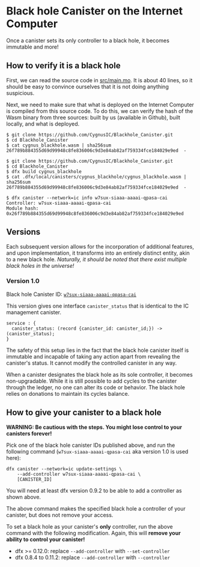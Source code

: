 # Black hole Canister on the Internet Computer

Once a canister sets its only controller to a black hole, it becomes immutable and more!

## How to verify it is a black hole

First, we can read the source code in [src/main.mo](https://github.com/CygnusIC/Blackhole_Canister/blob/main/src/main.mo).
It is about 40 lines, so it should be easy to convince ourselves that it is not doing anything suspicious.

Next, we need to make sure that what is deployed on the Internet Computer is compiled from this source code. To do this, we can verify the hash of the Wasm binary from three sources: built by us (available in Github), built locally, and what is deployed.

```
$ git clone https://github.com/CygnusIC/Blackhole_Canister.git
$ cd Blackhole_Canister
$ cat cygnus_blackhole.wasm | sha256sum
26f789b884355d69d99948c8fe836006c9d3e84ab82af759334fce184029e9ed  -
```

```
$ git clone https://github.com/CygnusIC/Blackhole_Canister.git
$ cd Blackhole_Canister
$ dfx build cygnus_blackhole
$ cat .dfx/local/canisters/cygnus_blackhole/cygnus_blackhole.wasm | sha256sum
26f789b884355d69d99948c8fe836006c9d3e84ab82af759334fce184029e9ed  -
```

```
$ dfx canister --network=ic info w7sux-siaaa-aaaai-qpasa-cai
Controller: w7sux-siaaa-aaaai-qpasa-cai
Module hash: 0x26f789b884355d69d99948c8fe836006c9d3e84ab82af759334fce184029e9ed
```

## Versions

Each subsequent version allows for the incorporation of additional features, and upon implementation, it transforms into an entirely distinct entity, akin to a new black hole.
_Naturally, it should be noted that there exist multiple black holes in the universe!_

### Version 1.0

Black hole Canister ID: [`w7sux-siaaa-aaaai-qpasa-cai`](https://icscan.io/canister/w7sux-siaaa-aaaai-qpasa-cai)

This version gives one interface `canister_status` that is identical to the IC management canister.

```
service : {
  canister_status: (record {canister_id: canister_id;}) -> (canister_status);
}
```

The safety of this setup lies in the fact that the black hole canister itself is immutable and incapable of taking any action apart from revealing the canister's status. It cannot modify the controlled canister in any way.

When a canister designates the black hole as its sole controller, it becomes non-upgradable. While it is still possible to add cycles to the canister through the ledger, no one can alter its code or behavior. The black hole relies on donations to maintain its cycles balance.

## How to give your canister to a black hole

**WARNING: Be cautious with the steps. You might lose control to your canisters forever!**

Pick one of the black hole canister IDs published above, and run the following command (`w7sux-siaaa-aaaai-qpasa-cai` aka version 1.0 is used here):

```
dfx canister --network=ic update-settings \
    --add-controller w7sux-siaaa-aaaai-qpasa-cai \
    [CANISTER_ID]
```

You will need at least dfx version 0.9.2 to be able to add a controller as shown above.

The above command makes the specified black hole a controller of your canister, but does not remove your access.

To set a black hole as your canister's **only** controller, run the above command with the following modification. Again, this will **remove your ability to control your canister!**

- dfx >= 0.12.0: replace `--add-controller` with `--set-controller`
- dfx 0.8.4 to 0.11.2: replace `--add-controller` with `--controller`

[dfx]: https://sdk.dfinity.org/docs/developers-guide/install-upgrade-remove
